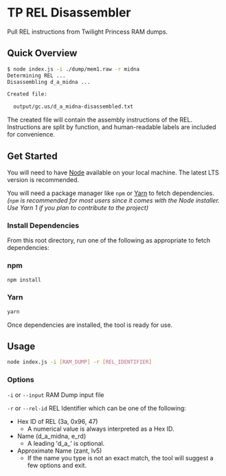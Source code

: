 # TP REL Disassembler

Pull REL instructions from Twilight Princess RAM dumps.

## Quick Overview

```sh
$ node index.js -i ./dump/mem1.raw -r midna
Determining REL ...
Disassembling d_a_midna ...

Created file:

  output/gc.us/d_a_midna-disassembled.txt
```

The created file will contain the assembly instructions of the REL.
Instructions are split by function, and human-readable labels are included for convenience.

## Get Started

You will need to have [Node](https://nodejs.org/en/download/) available on your local machine.
The latest LTS version is recommended.

You will need a package manager like `npm` or [Yarn](https://classic.yarnpkg.com/en/docs/install/) to fetch dependencies.<br>
_(`npm` is recommended for most users since it comes with the Node installer.
Use Yarn 1 if you plan to contribute to the project)_

### Install Dependencies

From this root directory, run one of the following as appropriate to fetch dependencies:

### npm

```sh
npm install
```

### Yarn

```sh
yarn
```

Once dependencies are installed, the tool is ready for use.

## Usage

```sh
node index.js -i [RAM_DUMP] -r [REL_IDENTIFIER]
```

### Options

`-i` or `--input` RAM Dump input file

`-r` or `--rel-id` REL Identifier which can be one of the following:

- Hex ID of REL (3a, 0x96, 47)
  - A numerical value is always interpreted as a Hex ID.
- Name (d_a_midna, e_rd)
  - A leading 'd_a\_' is optional.
- Approximate Name (zant, lv5)
  - If the name you type is not an exact match, the tool will suggest a few options and exit.
